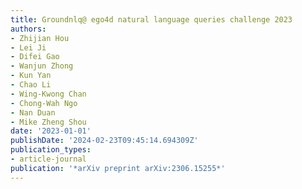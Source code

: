 ```yaml
---
title: Groundnlq@ ego4d natural language queries challenge 2023
authors:
- Zhijian Hou
- Lei Ji
- Difei Gao
- Wanjun Zhong
- Kun Yan
- Chao Li
- Wing-Kwong Chan
- Chong-Wah Ngo
- Nan Duan
- Mike Zheng Shou
date: '2023-01-01'
publishDate: '2024-02-23T09:45:14.694309Z'
publication_types:
- article-journal
publication: '*arXiv preprint arXiv:2306.15255*'
---
```

